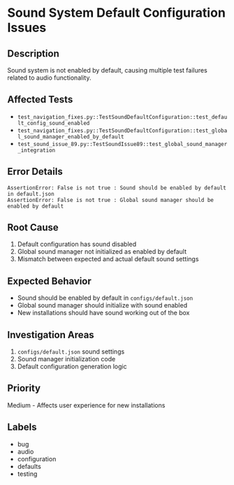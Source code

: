 # Sound System Default Configuration Issues

## Description
Sound system is not enabled by default, causing multiple test failures related to audio functionality.

## Affected Tests
- `test_navigation_fixes.py::TestSoundDefaultConfiguration::test_default_config_sound_enabled`
- `test_navigation_fixes.py::TestSoundDefaultConfiguration::test_global_sound_manager_enabled_by_default`
- `test_sound_issue_89.py::TestSoundIssue89::test_global_sound_manager_integration`

## Error Details
```
AssertionError: False is not true : Sound should be enabled by default in default.json
AssertionError: False is not true : Global sound manager should be enabled by default
```

## Root Cause
1. Default configuration has sound disabled
2. Global sound manager not initialized as enabled by default
3. Mismatch between expected and actual default sound settings

## Expected Behavior
- Sound should be enabled by default in `configs/default.json`
- Global sound manager should initialize with sound enabled
- New installations should have sound working out of the box

## Investigation Areas
1. `configs/default.json` sound settings
2. Sound manager initialization code
3. Default configuration generation logic

## Priority
Medium - Affects user experience for new installations

## Labels
- bug
- audio
- configuration
- defaults
- testing
